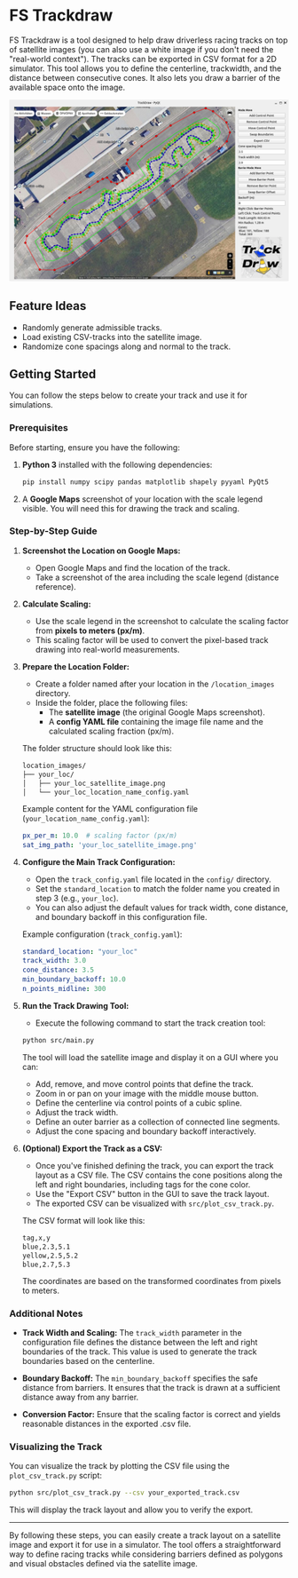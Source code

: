 # FS Trackdraw

FS Trackdraw is a tool designed to help draw driverless racing tracks on 
top of satellite images (you can also use a white image if you don't need the "real-world context"). The tracks can be exported in CSV format for a 2D simulator. 
This tool allows you to define the centerline, trackwidth, and the distance between 
consecutive cones. It also lets you draw a barrier of the available space onto the image.

![GUI Screenshot](gui_img.png)

## Feature Ideas
- Randomly generate admissible tracks.
- Load existing CSV-tracks into the satellite image.
- Randomize cone spacings along and normal to the track.

## Getting Started

You can follow the steps below to create your track and use it for simulations.

### Prerequisites

Before starting, ensure you have the following:

1. **Python 3** installed with the following dependencies:

   ```bash
   pip install numpy scipy pandas matplotlib shapely pyyaml PyQt5
   ```

2. A **Google Maps** screenshot of your location with the scale legend visible. You will need this for drawing the track and scaling.

### Step-by-Step Guide

1. **Screenshot the Location on Google Maps:**
   - Open Google Maps and find the location of the track.
   - Take a screenshot of the area including the scale legend (distance reference).

2. **Calculate Scaling:**
   - Use the scale legend in the screenshot to calculate the scaling factor from **pixels to meters (px/m)**.
   - This scaling factor will be used to convert the pixel-based track drawing into real-world measurements.

3. **Prepare the Location Folder:**
   - Create a folder named after your location in the `/location_images` directory.
   - Inside the folder, place the following files:
     - The **satellite image** (the original Google Maps screenshot).
     - A **config YAML file** containing the image file name and the calculated scaling fraction (px/m).
   
   The folder structure should look like this:
   
   ```
   location_images/
   ├── your_loc/
   │   ├── your_loc_satellite_image.png
   │   └── your_loc_location_name_config.yaml
   ```

   Example content for the YAML configuration file (`your_location_name_config.yaml`):

   ```yaml
   px_per_m: 10.0  # scaling factor (px/m)
   sat_img_path: 'your_loc_satellite_image.png'
   ```

4. **Configure the Main Track Configuration:**
   - Open the `track_config.yaml` file located in the `config/` directory.
   - Set the `standard_location` to match the folder name you created in step 3 (e.g., `your_loc`).
   - You can also adjust the default values for track width, cone distance, and boundary backoff in this configuration file.

   Example configuration (`track_config.yaml`):

   ```yaml
   standard_location: "your_loc"
   track_width: 3.0
   cone_distance: 3.5
   min_boundary_backoff: 10.0
   n_points_midline: 300
   ```

6. **Run the Track Drawing Tool:**
   - Execute the following command to start the track creation tool:

   ```bash
   python src/main.py
   ```

   The tool will load the satellite image and display it on a GUI where you can:
   - Add, remove, and move control points that define the track.
   - Zoom in or pan on your image with the middle mouse button.
   - Define the centerline via control points of a cubic spline.
   - Adjust the track width.
   - Define an outer barrier as a collection of connected line segments.
   - Adjust the cone spacing and boundary backoff interactively.

7. **(Optional) Export the Track as a CSV:**
   - Once you've finished defining the track, you can export the track layout as a CSV file. The CSV contains the cone positions along the left and right boundaries, including tags for the cone color.
   - Use the "Export CSV" button in the GUI to save the track layout.
   - The exported CSV can be visualized with `src/plot_csv_track.py`.

   The CSV format will look like this:

   ```csv
   tag,x,y
   blue,2.3,5.1
   yellow,2.5,5.2
   blue,2.7,5.3
   ```

   The coordinates are based on the transformed coordinates from pixels to meters.

### Additional Notes

- **Track Width and Scaling:**
  The `track_width` parameter in the configuration file defines the distance between the left and right boundaries of the track. This value is used to generate the track boundaries based on the centerline.

- **Boundary Backoff:**
  The `min_boundary_backoff` specifies the safe distance from barriers. It ensures that the track is drawn at a sufficient distance away from any barrier.

- **Conversion Factor:**
  Ensure that the scaling factor is correct and yields reasonable distances in the exported .csv file.

### Visualizing the Track

You can visualize the track by plotting the CSV file using the `plot_csv_track.py` script:

```bash
python src/plot_csv_track.py --csv your_exported_track.csv
```

This will display the track layout and allow you to verify the export.

---

By following these steps, you can easily create a track layout on a satellite image and export it for use in a simulator. The tool offers a straightforward way to define racing tracks while considering barriers defined as polygons and visual obstacles defined via the satellite image.
